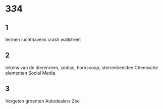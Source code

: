 # 3*3*4

## 1 

termen
luchthavens
crash wallstreet

## 2 

tekens van de dierenriem, zodiac, horoscoop, sterrenbeelden
Chemische elementen
Social Media

## 3

Vergeten groenten
Autodealers
Zee
